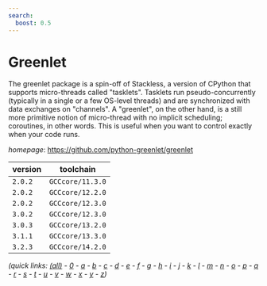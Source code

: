 ```yaml
---
search:
  boost: 0.5
---
```

# Greenlet

The greenlet package is a spin-off of Stackless, a version of CPython that supports micro-threads called "tasklets". Tasklets run pseudo-concurrently (typically in a single or a few OS-level threads) and are synchronized with data exchanges on "channels". A "greenlet", on the other hand, is a still more primitive notion of micro-thread with no implicit scheduling; coroutines, in other words. This is useful when you want to control exactly when your code runs.

*homepage*: <https://github.com/python-greenlet/greenlet>

version | toolchain
--------|----------
``2.0.2`` | ``GCCcore/11.3.0``
``2.0.2`` | ``GCCcore/12.2.0``
``2.0.2`` | ``GCCcore/12.3.0``
``3.0.2`` | ``GCCcore/12.3.0``
``3.0.3`` | ``GCCcore/13.2.0``
``3.1.1`` | ``GCCcore/13.3.0``
``3.2.3`` | ``GCCcore/14.2.0``


*(quick links: [(all)](../index.md) - [0](../0/index.md) - [a](../a/index.md) - [b](../b/index.md) - [c](../c/index.md) - [d](../d/index.md) - [e](../e/index.md) - [f](../f/index.md) - [g](../g/index.md) - [h](../h/index.md) - [i](../i/index.md) - [j](../j/index.md) - [k](../k/index.md) - [l](../l/index.md) - [m](../m/index.md) - [n](../n/index.md) - [o](../o/index.md) - [p](../p/index.md) - [q](../q/index.md) - [r](../r/index.md) - [s](../s/index.md) - [t](../t/index.md) - [u](../u/index.md) - [v](../v/index.md) - [w](../w/index.md) - [x](../x/index.md) - [y](../y/index.md) - [z](../z/index.md))*

